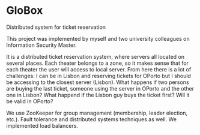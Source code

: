 GloBox
======

Distributed system for ticket reservation

This project was implemented by myself and two university colleagues on Information Security Master.

It is a distributed ticket reservation system, where servers all located on several places. Each theater belongs to a zone, so it makes sense that for each theater the user will access to local server. From here there is a lot of challenges: I can be in Lisbon and reserving tickets for OPorto but I should be accessing to the closest server (Lisbon). What happens if two persons are buying the last ticket, someone using the server in OPorto and the other one in Lisbon? What happend if the Lisbon guy buys the ticket first? Will it be valid in OPorto? 

We use ZooKeeper for group management (membership, leader election, etc.). Fault tolerance and distributed systems techniques as well. We implemented load balancers.
